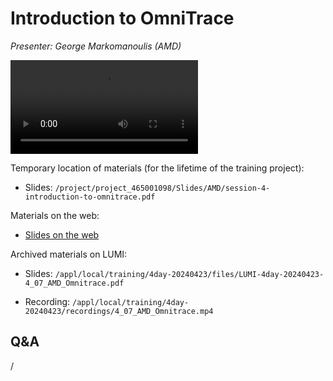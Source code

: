 # Introduction to OmniTrace

<!-- Cannot do in full italics as the ã is misplaced which is likely an mkdocs bug. -->
*Presenter: George Markomanoulis (AMD)*

<!--
Course materials will be provided during and after the course.
-->

<video src="https://462000265.lumidata.eu/4day-20240423/recordings/4_07_AMD_Omnitrace.mp4" controls="controls">
</video>

Temporary location of materials (for the lifetime of the training project):

-   Slides: `/project/project_465001098/Slides/AMD/session-4-introduction-to-omnitrace.pdf`

Materials on the web:

-   [Slides on the web](https://462000265.lumidata.eu/4day-20240423/files/LUMI-4day-20240423-4_07_AMD_Omnitrace.pdf)

Archived materials on LUMI:

-   Slides: `/appl/local/training/4day-20240423/files/LUMI-4day-20240423-4_07_AMD_Omnitrace.pdf`

-   Recording: `/appl/local/training/4day-20240423/recordings/4_07_AMD_Omnitrace.mp4`

## Q&A

/
